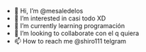 - 👋 Hi, I’m @mesaledelos
- 👀 I’m interested in casi todo XD
- 🌱 I’m currently learning programación 
- 💞️ I’m looking to collaborate con el q quiera
- 📫 How to reach me @shiro111 telgram

<!---
mesaledelos/mesaledelos is a ✨ special ✨ repository because its `README.md` (this file) appears on your GitHub profile.
You can click the Preview link to take a look at your changes.
--->
